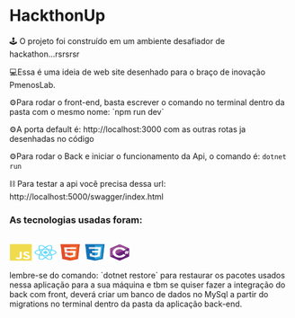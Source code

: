 ## <h1> HackthonUp </h1>

<div style="display: inline_block" >
 🕹️ O projeto foi construído em um ambiente desafiador de hackathon...rsrsrsr

 💻Essa é uma ideia de web site desenhado para o braço de inovação PmenosLab.
</div>

<div>
⚙️Para rodar o front-end, basta escrever o comando no terminal dentro da pasta com o mesmo nome: 
  `npm run dev` 
  
⚙️A porta default é: http://localhost:3000 com as outras rotas ja desenhadas no código

⚙️Para rodar o Back e iniciar o funcionamento da Api, o comando é:
  `dotnet run `

⛓️ Para testar a api você precisa dessa url: http://localhost:5000/swagger/index.html
</div>

<div>
  <h3>
    As tecnologias usadas foram:
  </h3>
  
  <div style="display: inline_block"><br>
  <img align="center" alt="Rafa-Js" height="30" width="40" src="https://raw.githubusercontent.com/devicons/devicon/master/icons/javascript/javascript-plain.svg">
  <img align="center" alt="Rafa-React" height="30" width="40" src="https://raw.githubusercontent.com/devicons/devicon/master/icons/react/react-original.svg">
  <img align="center" alt="Rafa-HTML" height="30" width="40" src="https://raw.githubusercontent.com/devicons/devicon/master/icons/html5/html5-original.svg">
  <img align="center" alt="Rafa-CSS" height="30" width="40" src="https://raw.githubusercontent.com/devicons/devicon/master/icons/css3/css3-original.svg">
  <img align="center" alt="Rafa-Csharp" height="30" width="40" src="https://raw.githubusercontent.com/devicons/devicon/master/icons/csharp/csharp-original.svg">

</div>

<br>
</div>
lembre-se do comando: `dotnet restore` para restaurar os pacotes usados nessa aplicação para a sua máquina e tbm se quiser fazer a integração do back com 
front, deverá criar um banco de dados no MySql a partir do migrations no terminal dentro da pasta da aplicação back-end.

